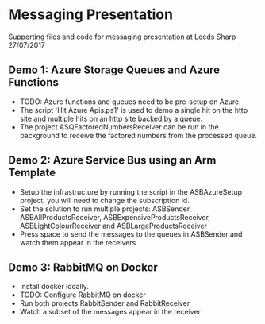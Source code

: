 # Messaging Presentation
Supporting files and code for messaging presentation at Leeds Sharp 27/07/2017

## Demo 1: Azure Storage Queues and Azure Functions
* TODO: Azure functions and queues need to be pre-setup on Azure. 
* The script 'Hit Azure Apis.ps1' is used to demo a single hit on the http site and multiple hits on an http site backed by a queue.
* The project ASQFactoredNumbersReceiver can be run in the background to receive the factored numbers from the processed queue.

## Demo 2: Azure Service Bus using an Arm Template
* Setup the infrastructure by running the script in the ASBAzureSetup project, you will need to change the subscription id.
* Set the solution to run multiple projects: ASBSender, ASBAllProductsReceiver, ASBExpensiveProductsReceiver, ASBLightColourReceiver and ASBLargeProductsReceiver
* Press space to send the messages to the queues in ASBSender and watch them appear in the receivers

## Demo 3: RabbitMQ on Docker
* Install docker locally. 
* TODO: Configure RabbitMQ on docker
* Run both projects RabbitSender and RabbitReceiver
* Watch a subset of the messages appear in the receiver
